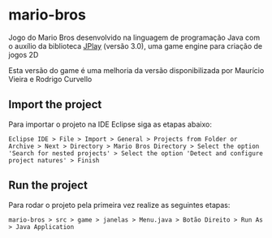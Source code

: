 # mario-bros

Jogo do Mario Bros desenvolvido na linguagem de programação Java com o auxílio da biblioteca [JPlay](http://www2.ic.uff.br/jplay/) (versão 3.0), uma game engine para criação de jogos 2D

Esta versão do game é uma melhoria da versão disponibilizada por Maurício Vieira e Rodrigo Curvello

## Import the project

Para importar o projeto na IDE Eclipse siga as etapas abaixo:

`Eclipse IDE > File > Import > General > Projects from Folder or Archive > Next > Directory > Mario Bros Directory > Select the option 'Search for nested projects' > Select the option 'Detect and configure project natures' > Finish`

## Run the project

Para rodar o projeto pela primeira vez realize as seguintes etapas:

`mario-bros > src > game > janelas > Menu.java > Botão Direito > Run As > Java Application`
